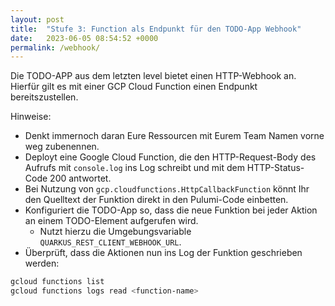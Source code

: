 ```yaml
---
layout: post
title:  "Stufe 3: Function als Endpunkt für den TODO-App Webhook"
date:   2023-06-05 08:54:52 +0000
permalink: /webhook/
---
```


Die TODO-APP aus dem letzten level bietet einen HTTP-Webhook an.
Hierfür gilt es mit einer GCP Cloud Function einen Endpunkt bereitszustellen.

Hinweise:
- Denkt immernoch daran Eure Ressourcen mit Eurem Team Namen vorne weg zubenennen.
- Deployt eine Google Cloud Function, die den HTTP-Request-Body des Aufrufs mit `console.log` ins Log schreibt und mit dem HTTP-Status-Code 200 antwortet.
- Bei Nutzung von `gcp.cloudfunctions.HttpCallbackFunction` könnt Ihr den Quelltext der Funktion direkt in den Pulumi-Code einbetten.
- Konfiguriert die TODO-App so, dass die neue Funktion bei jeder Aktion an einem TODO-Element aufgerufen wird. 
  - Nutzt hierzu die Umgebungsvariable `QUARKUS_REST_CLIENT_WEBHOOK_URL`.
- Überprüft, dass die Aktionen nun ins Log der Funktion geschrieben werden: 


```bash
gcloud functions list
gcloud functions logs read <function-name>
```